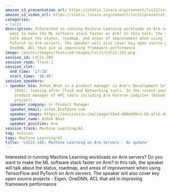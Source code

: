```yaml
---
amazon_s3_presentation_url: https://static.linaro.org/connect/lvc21/videos/lvc21-105.mp4
amazon_s3_video_url: https://static.linaro.org/connect/lvc21/presentations/lvc21-105.pdf
categories:
- lvc21
description: Interested in running Machine Learning workloads on Arm servers? Do you
  want to make the ML software stack faster on Arm? In this talk, the speaker will
  talk about the status, roadmap, and areas of improvement when using TensorFlow and
  PyTorch on Arm servers. The speaker will also cover key open source projects - Eigen,
  OneDNN, ACL that aid in improving framework performance
image: /assets/images/featured-images/lvc21/LVC21-105.png
session_id: LVC21-105
session_room: Track 1
session_slot:
  end_time: '17:10'
  start_time: '16:45'
session_speakers:
- speaker_bio: Ashok Bhat is a product manager in Arm's Development Solutions Group
    (DSG), looking after Cloud and Networking tools. In the recent past, he was the
    product manager of HPC tools including Arm Fortran Compiler (based on Flang/F18
    project).
  speaker_company: Sr Product Manager
  speaker_email: ashok.bhat@arm.com
  speaker_image: https://sessionize.com/image/15ed-400o400o2-6b-afcb-4633-85df-95f4b6f514b9.058e25b7-78eb-4cf6-809e-f43d47305a80.jpg
  speaker_name: Ashok Bhat
  speaker_position: Arm
session_track: Machine Learning/AI
tag: session
tags: Machine Learning/AI
title: 'LVC21-105: Machine Learning on Arm Servers - An update'
---
```


Interested in running Machine Learning workloads on Arm servers? Do you want to make the ML software stack faster on Arm? In this talk, the speaker will talk about the status, roadmap, and areas of improvement when using TensorFlow and PyTorch on Arm servers. The speaker will also cover key open source projects - Eigen, OneDNN, ACL that aid in improving framework performance